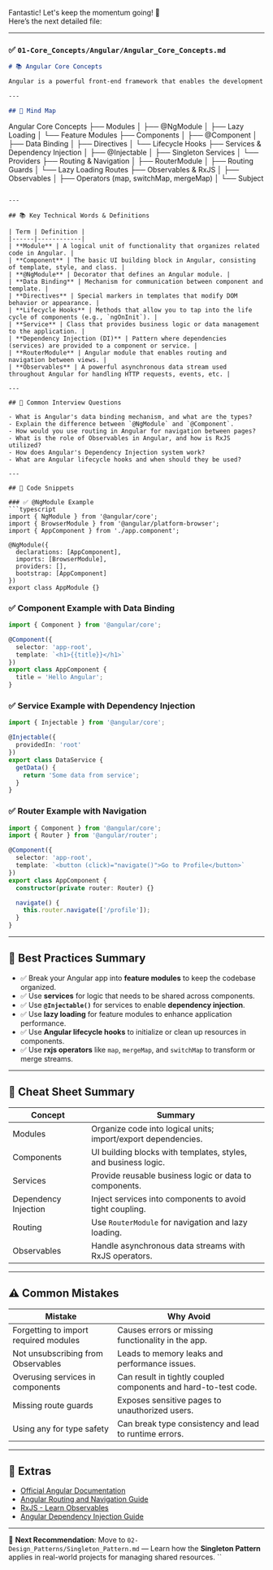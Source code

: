 Fantastic! Let's keep the momentum going! 🚀  
Here’s the next detailed file:

---

### ✅ `01-Core_Concepts/Angular/Angular_Core_Concepts.md`

```markdown
# 📚 Angular Core Concepts

Angular is a powerful front-end framework that enables the development of dynamic, scalable, and efficient web applications. Understanding the **core concepts** is fundamental for mastering Angular architecture.

---

## 🧠 Mind Map

```
Angular Core Concepts
├── Modules
│   ├── @NgModule
│   ├── Lazy Loading
│   └── Feature Modules
├── Components
│   ├── @Component
│   ├── Data Binding
│   ├── Directives
│   └── Lifecycle Hooks
├── Services & Dependency Injection
│   ├── @Injectable
│   ├── Singleton Services
│   └── Providers
├── Routing & Navigation
│   ├── RouterModule
│   ├── Routing Guards
│   └── Lazy Loading Routes
├── Observables & RxJS
│   ├── Observables
│   ├── Operators (map, switchMap, mergeMap)
│   └── Subject
```

---

## 📚 Key Technical Words & Definitions

| Term | Definition |
|------|------------|
| **Module** | A logical unit of functionality that organizes related code in Angular. |
| **Component** | The basic UI building block in Angular, consisting of template, style, and class. |
| **@NgModule** | Decorator that defines an Angular module. |
| **Data Binding** | Mechanism for communication between component and template. |
| **Directives** | Special markers in templates that modify DOM behavior or appearance. |
| **Lifecycle Hooks** | Methods that allow you to tap into the life cycle of components (e.g., `ngOnInit`). |
| **Service** | Class that provides business logic or data management to the application. |
| **Dependency Injection (DI)** | Pattern where dependencies (services) are provided to a component or service. |
| **RouterModule** | Angular module that enables routing and navigation between views. |
| **Observables** | A powerful asynchronous data stream used throughout Angular for handling HTTP requests, events, etc. |

---

## 🔎 Common Interview Questions

- What is Angular's data binding mechanism, and what are the types?
- Explain the difference between `@NgModule` and `@Component`.
- How would you use routing in Angular for navigation between pages?
- What is the role of Observables in Angular, and how is RxJS utilized?
- How does Angular's Dependency Injection system work?
- What are Angular lifecycle hooks and when should they be used?

---

## 🧪 Code Snippets

### ✅ @NgModule Example
```typescript
import { NgModule } from '@angular/core';
import { BrowserModule } from '@angular/platform-browser';
import { AppComponent } from './app.component';

@NgModule({
  declarations: [AppComponent],
  imports: [BrowserModule],
  providers: [],
  bootstrap: [AppComponent]
})
export class AppModule {}
```

### ✅ Component Example with Data Binding
```typescript
import { Component } from '@angular/core';

@Component({
  selector: 'app-root',
  template: `<h1>{{title}}</h1>`
})
export class AppComponent {
  title = 'Hello Angular';
}
```

### ✅ Service Example with Dependency Injection
```typescript
import { Injectable } from '@angular/core';

@Injectable({
  providedIn: 'root'
})
export class DataService {
  getData() {
    return 'Some data from service';
  }
}
```

### ✅ Router Example with Navigation
```typescript
import { Component } from '@angular/core';
import { Router } from '@angular/router';

@Component({
  selector: 'app-root',
  template: `<button (click)="navigate()">Go to Profile</button>`
})
export class AppComponent {
  constructor(private router: Router) {}

  navigate() {
    this.router.navigate(['/profile']);
  }
}
```

---

## 🎯 Best Practices Summary

- ✅ Break your Angular app into **feature modules** to keep the codebase organized.
- ✅ Use **services** for logic that needs to be shared across components.
- ✅ Use **`@Injectable()`** for services to enable **dependency injection**.
- ✅ Use **lazy loading** for feature modules to enhance application performance.
- ✅ Use **Angular lifecycle hooks** to initialize or clean up resources in components.
- ✅ Use **rxjs operators** like `map`, `mergeMap`, and `switchMap` to transform or merge streams.

---

## 📘 Cheat Sheet Summary

| Concept | Summary |
|---------|---------|
| Modules | Organize code into logical units; import/export dependencies. |
| Components | UI building blocks with templates, styles, and business logic. |
| Services | Provide reusable business logic or data to components. |
| Dependency Injection | Inject services into components to avoid tight coupling. |
| Routing | Use `RouterModule` for navigation and lazy loading. |
| Observables | Handle asynchronous data streams with RxJS operators. |

---

## ⚠️ Common Mistakes

| Mistake | Why Avoid |
|---------|-----------|
| Forgetting to import required modules | Causes errors or missing functionality in the app. |
| Not unsubscribing from Observables | Leads to memory leaks and performance issues. |
| Overusing services in components | Can result in tightly coupled components and hard-to-test code. |
| Missing route guards | Exposes sensitive pages to unauthorized users. |
| Using any for type safety | Can break type consistency and lead to runtime errors. |

---

## 🔗 Extras

- [Official Angular Documentation](https://angular.io/docs)
- [Angular Routing and Navigation Guide](https://angular.io/guide/router)
- [RxJS - Learn Observables](https://rxjs-dev.firebaseapp.com/)
- [Angular Dependency Injection Guide](https://angular.io/guide/dependency-injection)

---

📌 **Next Recommendation**: Move to `02-Design_Patterns/Singleton_Pattern.md` — Learn how the **Singleton Pattern** applies in real-world projects for managing shared resources.
``
